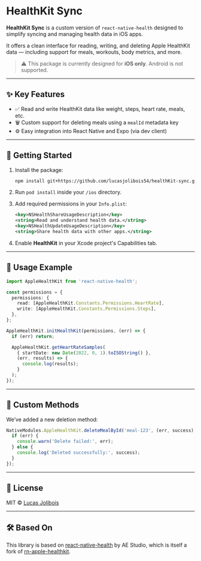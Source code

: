 # HealthKit Sync

**HealthKit Sync** is a custom version of `react-native-health` designed to simplify syncing and managing health data in iOS apps.

It offers a clean interface for reading, writing, and deleting Apple HealthKit data — including support for meals, workouts, body metrics, and more.

> ⚠️ This package is currently designed for **iOS only**. Android is not supported.

---

## ✨ Key Features

- ✅ Read and write HealthKit data like weight, steps, heart rate, meals, etc.
- 🗑️ Custom support for deleting meals using a `mealId` metadata key
- ⚙️ Easy integration into React Native and Expo (via dev client)

---

## 🚀 Getting Started

1. Install the package:

   ```bash
   npm install git+https://github.com/lucasjolibois54/healthKit-sync.git
   ```

2. Run `pod install` inside your `/ios` directory.

3. Add required permissions in your `Info.plist`:

   ```xml
   <key>NSHealthShareUsageDescription</key>
   <string>Read and understand health data.</string>
   <key>NSHealthUpdateUsageDescription</key>
   <string>Share health data with other apps.</string>
   ```

4. Enable **HealthKit** in your Xcode project's Capabilities tab.

---

## 🧠 Usage Example

```ts
import AppleHealthKit from 'react-native-health';

const permissions = {
  permissions: {
    read: [AppleHealthKit.Constants.Permissions.HeartRate],
    write: [AppleHealthKit.Constants.Permissions.Steps],
  },
};

AppleHealthKit.initHealthKit(permissions, (err) => {
  if (err) return;

  AppleHealthKit.getHeartRateSamples(
    { startDate: new Date(2022, 0, 1).toISOString() },
    (err, results) => {
      console.log(results);
    }
  );
});
```

---

## 🔧 Custom Methods

We’ve added a new deletion method:

```ts
NativeModules.AppleHealthKit.deleteMealById('meal-123', (err, success) => {
  if (err) {
    console.warn('Delete failed:', err);
  } else {
    console.log('Deleted successfully:', success);
  }
});
```

---

## 📄 License

MIT © [Lucas Jolibois](https://github.com/lucasjolibois54)

---

## 🛠 Based On

This library is based on [react-native-health](https://github.com/agencyenterprise/react-native-health) by AE Studio, which is itself a fork of [rn-apple-healthkit](https://github.com/terrillo/rn-apple-healthkit).
